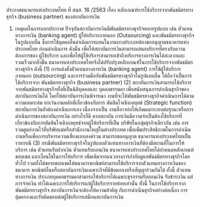 ประกาศธนาคารแห่งประเทศไทย
ที่ สนส. 16 /2563
เรื่อง หลักเกณฑ์การใช้บริการจากพันธมิตรทางธุรกิจ (business partner) ของสถาบันการเงิน
1. เหตุผลในการออกประกาศ
ปัจจุบันสถาบันการเงินมีพันธมิตรทางธุรกิจหลายรูปแบบ เช่น ตัวแทนทางการเงิน
(banking agent) ผู้ให้บริการภายนอก (Outsourcing) และพันธมิตรทางธุรกิจในรูปแบบอื่น
ซึ่งการใช้บุคคลอื่นดำเนินการแทนในงานบางประเภทต้องขออนุญาตธนาคารแห่งประเทศไทย
ก่อนดำเนินการ ดังนั้น เพื่อให้สถาบันการเงินสามารถเสนอบริการที่ตรงกับความต้องการของ
ผู้ใช้บริการ และเพื่อให้ผู้ใช้บริการสามารถเข้าถึงบริการทางการเงินได้สะดวกและรวดเร็วมากยิ่งขึ้น
ธนาคารแห่งประเทศไทยจึงได้ปรับปรุงหลักเกณฑ์ในการใช้บริการจากพันธมิตรทางธุรกิจ ดังนี้
(1) การแต่งตั้งตัวแทนทางการเงิน (banking agent) การใช้ผู้ให้บริการภายนอก
(outsourcing) และการร่วมมือกับพันธมิตรทางธุรกิจในรูปแบบอื่น ให้ถือว่าเป็นการใช้บริการจาก
พันธมิตรทางธุรกิจ (business partner)
(2) สถาบันการเงินสามารถใช้บริการจากพันธมิตรทางธุรกิจทั้งที่เป็นนิติบุคคลและ
บุคคลธรรมดา เพื่อสนับสนุนการดำเนินธุรกิจของสถาบันการเงินได้ โดยให้สถาบันการเงินพิจารณา
งานที่จะให้พันธมิตรทางธุรกิจดำเนินการได้ตามความเหมาะสม ยกเว้นงานหลักที่เกี่ยวข้องกับการ
ตัดสินใจเชิงกลยุทธ์ (Strategic function) สถาบันการเงินยังต้องดำเนินการเอง เนื่องจากเป็น
งานที่อาจก่อให้เกิดผลกระทบต่อฐานะหรือการดำเนินการของสถาบันการเงิน อย่างไรก็ดี หากสถาบัน
การเงินมีความจำเป็นต้องใช้บริการที่เกี่ยวข้องกับการตัดสินใจเชิงกลยุทธ์จากผู้ให้บริการที่เป็น
บริษัทในกลุ่มธุรกิจเดียวกัน เช่น การรวมศูนย์งานไว้ที่บริษัทแม่หรือสำนักงานใหญ่ในต่างประเทศ
เพื่อเพิ่มประสิทธิภาพในการดำเนินงานหรือเพื่อการบริหารความเสี่ยงแบบองค์รวม สามารถขออนุญาต
ธนาคารแห่งประเทศไทยเป็นรายกรณี
(3) กรณีพันธมิตรทางธุรกิจในรูปแบบตัวแทนทางการเงินที่ต้องมีสถานที่ในการให้บริการ
เช่น ตัวแทนรับฝากเงิน ตัวแทนรับถอนเงิน ธนาคารแห่งประเทศไทยได้กำหนดหลักเกณฑ์ ขอบเขต
และเงื่อนไขในการให้บริการ เพิ่มเติมจากแนวทางการกำกับดูแลพันธมิตรทางธุรกิจโดยทั่วไป
รวมทั้งได้ขยายขอบเขตให้ธนาคารพาณิชย์สามารถใช้บริการจากตัวแทนทางการเงินของธนาคาร
พาณิชย์อื่นหรือสถาบันการเงินเฉพาะกิจที่มีข้อตกลงหรือสัญญาร่วมกันได้ ทั้งนี้ ตัวแทนทางการเงิน
ประเภทบุคคลธรรมดาสามารถให้บริการได้เฉพาะธุรกรรมรับถอนเงิน รับชำระเงิน แต่การจ่ายเงิน
ทำได้เฉพาะการให้บริการแก่ผู้ใช้บริการรายย่อยเท่านั้น
ทั้งนี้ ในการใช้บริการจากพันธมิตรทางธุรกิจ สถาบันการเงินจะต้องให้ความสำคัญ
กับการดำเนินธุรกิจอย่างต่อเนื่อง การคุ้มครองและรับผิดชอบต่อผู้ใช้บริการเสมือนสถาบันการเงิน
